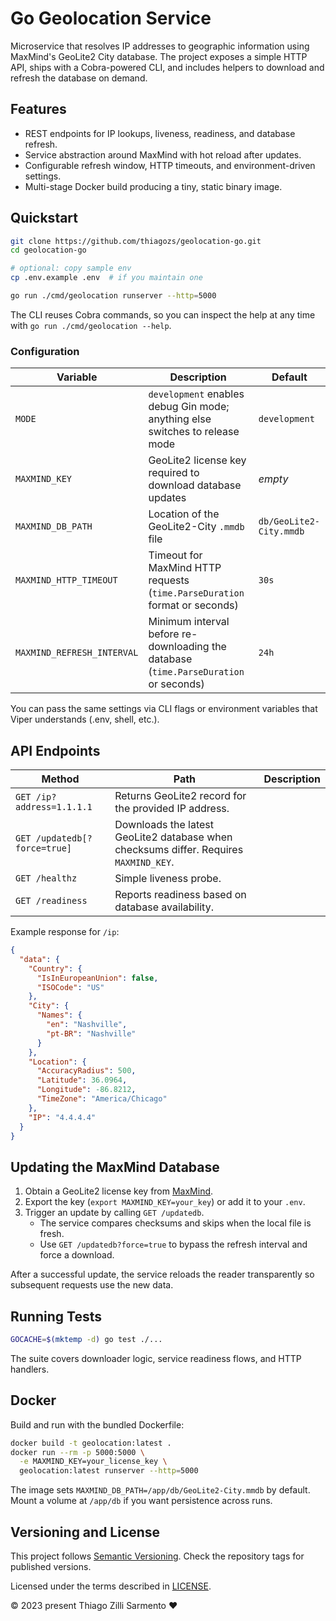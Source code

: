 # Go Geolocation Service

Microservice that resolves IP addresses to geographic information using MaxMind's GeoLite2 City database. The project exposes a simple HTTP API, ships with a Cobra-powered CLI, and includes helpers to download and refresh the database on demand.

## Features

- REST endpoints for IP lookups, liveness, readiness, and database refresh.
- Service abstraction around MaxMind with hot reload after updates.
- Configurable refresh window, HTTP timeouts, and environment-driven settings.
- Multi-stage Docker build producing a tiny, static binary image.

## Quickstart

```bash
git clone https://github.com/thiagozs/geolocation-go.git
cd geolocation-go

# optional: copy sample env
cp .env.example .env  # if you maintain one

go run ./cmd/geolocation runserver --http=5000
```

The CLI reuses Cobra commands, so you can inspect the help at any time with `go run ./cmd/geolocation --help`.

### Configuration

| Variable | Description | Default |
| --- | --- | --- |
| `MODE` | `development` enables debug Gin mode; anything else switches to release mode | `development` |
| `MAXMIND_KEY` | GeoLite2 license key required to download database updates | _empty_ |
| `MAXMIND_DB_PATH` | Location of the GeoLite2-City `.mmdb` file | `db/GeoLite2-City.mmdb` |
| `MAXMIND_HTTP_TIMEOUT` | Timeout for MaxMind HTTP requests (`time.ParseDuration` format or seconds) | `30s` |
| `MAXMIND_REFRESH_INTERVAL` | Minimum interval before re-downloading the database (`time.ParseDuration` or seconds) | `24h` |

You can pass the same settings via CLI flags or environment variables that Viper understands (.env, shell, etc.).

## API Endpoints

| Method | Path | Description |
| --- | --- | --- |
| `GET /ip?address=1.1.1.1` | Returns GeoLite2 record for the provided IP address. |
| `GET /updatedb[?force=true]` | Downloads the latest GeoLite2 database when checksums differ. Requires `MAXMIND_KEY`. |
| `GET /healthz` | Simple liveness probe. |
| `GET /readiness` | Reports readiness based on database availability. |

Example response for `/ip`:

```json
{
  "data": {
    "Country": {
      "IsInEuropeanUnion": false,
      "ISOCode": "US"
    },
    "City": {
      "Names": {
        "en": "Nashville",
        "pt-BR": "Nashville"
      }
    },
    "Location": {
      "AccuracyRadius": 500,
      "Latitude": 36.0964,
      "Longitude": -86.8212,
      "TimeZone": "America/Chicago"
    },
    "IP": "4.4.4.4"
  }
}
```

## Updating the MaxMind Database

1. Obtain a GeoLite2 license key from [MaxMind](https://www.maxmind.com/en/accounts/current/license-key).
2. Export the key (`export MAXMIND_KEY=your_key`) or add it to your `.env`.
3. Trigger an update by calling `GET /updatedb`.  
   - The service compares checksums and skips when the local file is fresh.  
   - Use `GET /updatedb?force=true` to bypass the refresh interval and force a download.

After a successful update, the service reloads the reader transparently so subsequent requests use the new data.

## Running Tests

```bash
GOCACHE=$(mktemp -d) go test ./...
```

The suite covers downloader logic, service readiness flows, and HTTP handlers.

## Docker

Build and run with the bundled Dockerfile:

```bash
docker build -t geolocation:latest .
docker run --rm -p 5000:5000 \
  -e MAXMIND_KEY=your_license_key \
  geolocation:latest runserver --http=5000
```

The image sets `MAXMIND_DB_PATH=/app/db/GeoLite2-City.mmdb` by default. Mount a volume at `/app/db` if you want persistence across runs.

## Versioning and License

This project follows [Semantic Versioning](https://semver.org/). Check the repository tags for published versions.

Licensed under the terms described in [LICENSE](LICENSE).

© 2023 present Thiago Zilli Sarmento :heart:
